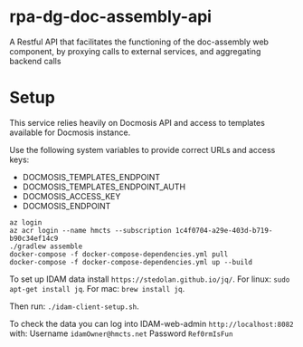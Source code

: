 # rpa-dg-doc-assembly-api
 A Restful API that facilitates the functioning of the doc-assembly web component, by proxying calls to external services, and aggregating backend calls

# Setup

This service relies heavily on Docmosis API and access to templates available for Docmosis instance.

Use the following system variables to provide correct URLs and access keys:

- DOCMOSIS_TEMPLATES_ENDPOINT
- DOCMOSIS_TEMPLATES_ENDPOINT_AUTH
- DOCMOSIS_ACCESS_KEY
- DOCMOSIS_ENDPOINT

```
az login
az acr login --name hmcts --subscription 1c4f0704-a29e-403d-b719-b90c34ef14c9
./gradlew assemble
docker-compose -f docker-compose-dependencies.yml pull
docker-compose -f docker-compose-dependencies.yml up --build
```
To set up IDAM data install `https://stedolan.github.io/jq/`. 
For linux: `sudo apt-get install jq`. 
For mac: `brew install jq`.

Then run: `./idam-client-setup.sh`. 


To check the data you can log into IDAM-web-admin `http://localhost:8082` with:
Username `idamOwner@hmcts.net`
Password `Ref0rmIsFun`

